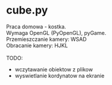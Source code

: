 # cube.py

Praca domowa - kostka.\
Wymaga OpenGL (PyOpenGL), pyGame.\
Przemieszczanie kamery: WSAD\
Obracanie kamery: HJKL\
\
TODO:
* wczytawanie obiektow z plikow
* wyswietlanie kordynatow na ekranie
